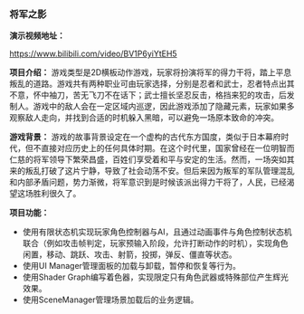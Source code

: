 ### 将军之影

**演示视频地址：**

https://www.bilibili.com/video/BV1P6yiYtEH5

**项目介绍：** 游戏类型是2D横板动作游戏，玩家将扮演将军的得力干将，踏上平息叛乱的道路。游戏共有两种职业可由玩家选择，分别是忍者和武士，忍者特点出其不意，怀中袖刀，苦无飞刀不在话下；武士擅长坚忍反击，格挡来犯的攻击，后发制人。游戏中的敌人会在一定区域内巡逻，因此游戏添加了隐藏元素，玩家如果多观察敌人走向，并找到合适的时机躲入黑暗，可以避免一场原本致命的冲突。

**游戏背景：** 游戏的故事背景设定在一个虚构的古代东方国度，类似于日本幕府时代，但不直接对应历史上的任何具体时期。在这个时代里，国家曾经在一位明智而仁慈的将军领导下繁荣昌盛，百姓们享受着和平与安定的生活。然而，一场突如其来的叛乱打破了这片宁静，导致了社会动荡不安。但后来因为叛军的军队管理混乱和内部矛盾问题，势力渐微，将军意识到是时候该派出得力干将了，人民，已经渴望这场胜利很久了。

**项目功能：**

- 使用有限状态机实现玩家角色控制器与AI，且通过动画事件与角色控制状态机联合（例如攻击帧判定，玩家预输入阶段，允许打断动作的时机），实现角色闲置，移动、跳跃、攻击、射箭，投掷，弹反、僵直等状态。
- 使用UI Manager管理面板的加载与卸载，暂停和恢复等行为。
- 使用Shader Graph编写着色器，实现限定只有角色武器或特殊部位产生辉光效果。
- 使用SceneManager管理场景加载后的业务逻辑。

